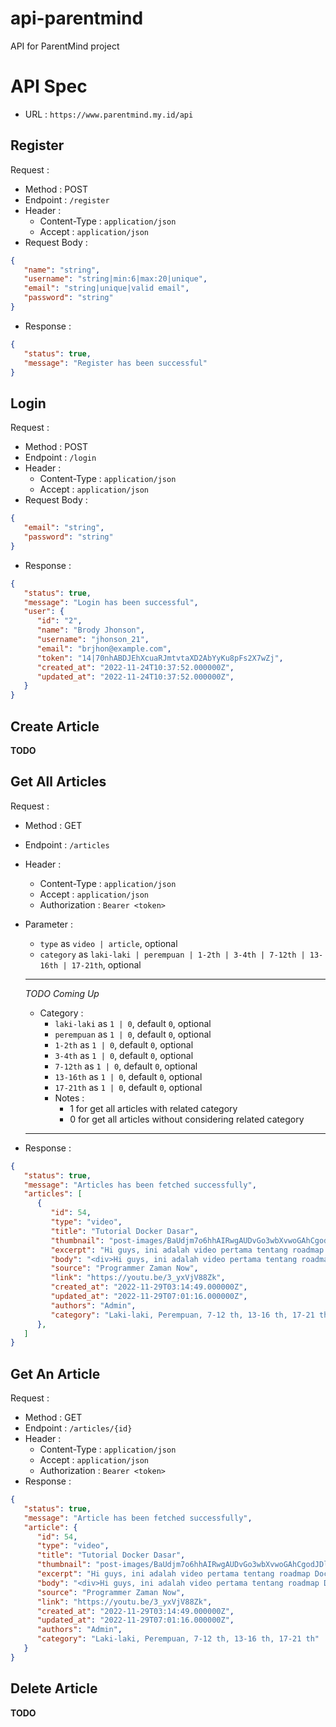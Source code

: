 # api-parentmind
API for ParentMind project

# API Spec
- URL : `https://www.parentmind.my.id/api`

## Register
Request :
- Method : POST
- Endpoint : `/register`
- Header :
  - Content-Type : `application/json`
  - Accept : `application/json`
- Request Body :
  
```json
{
   "name": "string",
   "username": "string|min:6|max:20|unique",
   "email": "string|unique|valid email",
   "password": "string"
}
```
- Response :
```json
{
   "status": true,
   "message": "Register has been successful"
}
```

## Login
Request :
- Method : POST
- Endpoint : `/login`
- Header :
  - Content-Type : `application/json`
  - Accept : `application/json`
- Request Body :
  
```json
{
   "email": "string",
   "password": "string"
}
```
- Response :
```json
{
   "status": true,
   "message": "Login has been successful",
   "user": {
      "id": "2",
      "name": "Brody Jhonson",
      "username": "jhonson_21",
      "email": "brjhon@example.com",
      "token": "14|70nhABDJEhXcuaRJmtvtaXD2AbYyKu8pFs2X7wZj",
      "created_at": "2022-11-24T10:37:52.000000Z",
      "updated_at": "2022-11-24T10:37:52.000000Z",
   }
}
```
## Create Article
**TODO**

## Get All Articles
Request :
- Method : GET
- Endpoint : `/articles`
- Header :
  - Content-Type : `application/json`
  - Accept : `application/json`
  - Authorization : `Bearer <token>`
- Parameter :
  - `type` as `video | article`, optional
  - `category` as `laki-laki | perempuan | 1-2th | 3-4th | 7-12th | 13-16th | 17-21th`, optional
  
  ----------------
  *TODO Coming Up*
  - Category :
    - `laki-laki` as `1 | 0`, default `0`, optional
    - `perempuan` as `1 | 0`, default `0`, optional
    - `1-2th` as `1 | 0`, default `0`, optional
    - `3-4th` as `1 | 0`, default `0`, optional
    - `7-12th` as `1 | 0`, default `0`, optional
    - `13-16th` as `1 | 0`, default `0`, optional
    - `17-21th` as `1 | 0`, default `0`, optional
    - Notes :
      - 1 for get all articles with related category
      - 0 for get all articles without considering related category
  ----------------
- Response :
```json
{
   "status": true,
   "message": "Articles has been fetched successfully",
   "articles": [
      {
         "id": 54,
         "type": "video",
         "title": "Tutorial Docker Dasar",
         "thumbnail": "post-images/BaUdjm7o6hhAIRwgAUDvGo3wbXvwoGAhCgodJDl3.jpg",
         "excerpt": "Hi guys, ini adalah video pertama tentang roadmap Docker, dimana di video pertama ini, kita akan membahas tentang dasar-dasar Docker.#docker #container #programmerzamannow Slide : https://docs.google....",
         "body": "<div>Hi guys, ini adalah video pertama tentang roadmap Docker, dimana di video pertama ini, kita akan membahas tentang dasar-dasar Docker.<br><br><a href=\"https://www.youtube.com/hashtag/docker\">#docker</a> <a href=\"https://www.youtube.com/hashtag/container\">#container</a> <a href=\"https://www.youtube.com/hashtag/programmerzamannow\">#programmerzamannow</a>",
         "source": "Programmer Zaman Now",
         "link": "https://youtu.be/3_yxVjV88Zk",
         "created_at": "2022-11-29T03:14:49.000000Z",
         "updated_at": "2022-11-29T07:01:16.000000Z",
         "authors": "Admin",
         "category": "Laki-laki, Perempuan, 7-12 th, 13-16 th, 17-21 th"
      },
   ]
}
```

## Get An Article
Request :
- Method : GET
- Endpoint : `/articles/{id}`
- Header :
  - Content-Type : `application/json`
  - Accept : `application/json`
  - Authorization : `Bearer <token>`
- Response :
```json
{
   "status": true,
   "message": "Article has been fetched successfully",
   "article": {
      "id": 54,
      "type": "video",
      "title": "Tutorial Docker Dasar",
      "thumbnail": "post-images/BaUdjm7o6hhAIRwgAUDvGo3wbXvwoGAhCgodJDl3.jpg",
      "excerpt": "Hi guys, ini adalah video pertama tentang roadmap Docker, dimana di video pertama ini, kita akan membahas tentang dasar-dasar Docker.#docker #container #programmerzamannow Slide : https://docs.google....",
      "body": "<div>Hi guys, ini adalah video pertama tentang roadmap Docker, dimana di video pertama ini, kita akan membahas tentang dasar-dasar Docker.<br><br><a href=\"https://www.youtube.com/hashtag/docker\">#docker</a> <a href=\"https://www.youtube.com/hashtag/container\">#container</a> <a href=\"https://www.youtube.com/hashtag/programmerzamannow\">#programmerzamannow</a>",
      "source": "Programmer Zaman Now",
      "link": "https://youtu.be/3_yxVjV88Zk",
      "created_at": "2022-11-29T03:14:49.000000Z",
      "updated_at": "2022-11-29T07:01:16.000000Z",
      "authors": "Admin",
      "category": "Laki-laki, Perempuan, 7-12 th, 13-16 th, 17-21 th"
   }
}
```

## Delete Article
  **TODO**